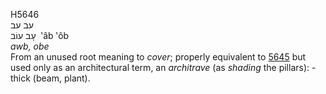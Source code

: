 <body>
  <p>H5646<br>  עב    עב  <br> עָב עוֹב  ‎  ‛âb ‛ôb  <br><i>awb,</i> <i>obe </i><br>From an unused root meaning to <i>cover</i>; properly equivalent to <a href="h5645.htm">5645</a>  but used only as an architectural term, an <i>architrave</i> (as <i>shading</i> the pillars): - thick (beam, plant).<br></p>
 </body>